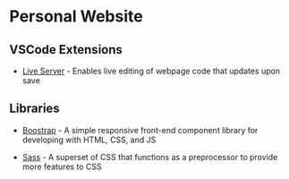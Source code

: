 # Personal Website

## VSCode Extensions

* [Live Server](https://marketplace.visualstudio.com/items?itemName=ritwickdey.LiveServer) - Enables live editing of webpage code that updates upon save

## Libraries

* [Boostrap](https://getbootstrap.com/) - A simple responsive front-end component library for developing with HTML, CSS, and JS

* [Sass](https://sass-lang.com/) - A superset of CSS that functions as a preprocessor to provide more features to CSS